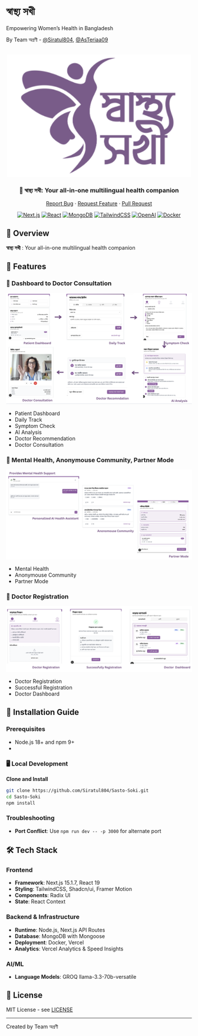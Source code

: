 # স্বাস্থ্য সখী

Empowering Women’s Health in Bangladesh 

By Team অগ্রণী - [@Siratul804](https://github.com/Siratul804), [@AsTeriaa09](https://github.com/AsTeriaa09)
<div align="center">

<br />

  <img src="/public/sasto.png" alt="ide" width="500"/>

### 🎯 স্বাস্থ্য সখী: Your all-in-one multilingual health companion 

[Report Bug](https://github.com/Siratul804/Sasto-Soki/issues) · [Request Feature](https://github.com/Siratul804/Sasto-Soki/issues) · [Pull Request](https://github.com/Siratul804/Sasto-Soki/pulls) 

[![Next.js](https://img.shields.io/badge/Next.js-15-black?style=for-the-badge&logo=next.js)](https://nextjs.org/)
[![React](https://img.shields.io/badge/React-18-blue?style=for-the-badge&logo=react)](https://reactjs.org/)
[![MongoDB](https://img.shields.io/badge/MongoDB-Latest-green?style=for-the-badge&logo=mongodb)](https://www.mongodb.com/)
[![TailwindCSS](https://img.shields.io/badge/TailwindCSS-3-38B2AC?style=for-the-badge&logo=tailwind-css)](https://tailwindcss.com)
[![OpenAI](https://img.shields.io/badge/OpenAI-API-412991?style=for-the-badge&logo=openai)](https://openai.com)
[![Docker](https://img.shields.io/badge/Docker-Ready-2496ED?style=for-the-badge&logo=docker)](https://www.docker.com/)

</div>

## 🌟 Overview

**স্বাস্থ্য সখী**  : Your all-in-one multilingual health companion 


## 🚀 Features

### 📍 Dashboard to Doctor Consultation

![alt text](/public/1.png)

- Patient Dashboard
- Daily Track
- Symptom Check
- AI Analysis
- Doctor Recommendation
- Doctor Consultation

### 📍 Mental Health, Anonymouse Community, Partner Mode

![alt text](/public/2.png)

- Mental Health
- Anonymouse Community
- Partner Mode




### 📍 Doctor Registration 

![alt text](/public/3.png)


- Doctor Registration
- Successful Registration
- Doctor  Dashboard




## 🚀 Installation Guide

### Prerequisites

- Node.js 18+ and npm 9+
- 
### 🖥️ Local Development

**Clone and Install**

```bash
git clone https://github.com/Siratul804/Sasto-Soki.git
cd Sasto-Soki
npm install
```


### Troubleshooting

- **Port Conflict**: Use `npm run dev -- -p 3000` for alternate port

## 🛠️ Tech Stack

### Frontend

- **Framework**: Next.js 15.1.7, React 19
- **Styling**: TailwindCSS, Shadcn/ui, Framer Motion
- **Components**: Radix UI
- **State**: React Context

### Backend & Infrastructure

- **Runtime**: Node.js, Next.js API Routes
- **Database**: MongoDB with Mongoose
- **Deployment**: Docker, Vercel
- **Analytics**: Vercel Analytics & Speed Insights

### AI/ML

- **Language Models**: GROQ llama-3.3-70b-versatile

## 📝 License

MIT License - see [LICENSE](LICENSE)

---

Created by Team অগ্রণী


